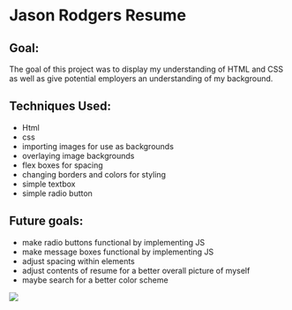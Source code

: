 # Jason Rodgers Resume

## Goal:

The goal of this project was to display my understanding of HTML and CSS
<br>
as well as give potential employers an understanding of my background.

## Techniques Used:

- Html
- css
- importing images for use as backgrounds
- overlaying image backgrounds
- flex boxes for spacing
- changing borders and colors for styling
- simple textbox
- simple radio button

## Future goals:

- make radio buttons functional by implementing JS
- make message boxes functional by implementing JS
- adjust spacing within elements
- adjust contents of resume for a better overall picture of myself
- maybe search for a better color scheme

[![](https://i.imgur.com/K5FLYZB.png)]()
